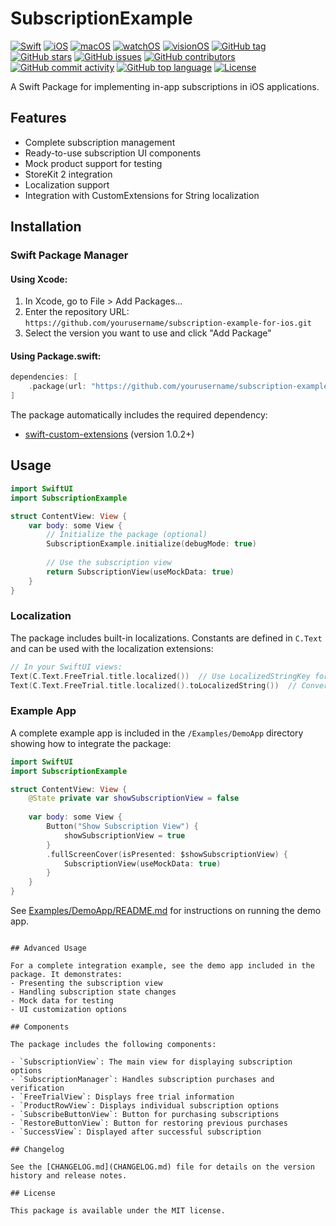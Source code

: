 # SubscriptionExample

[![Swift](https://img.shields.io/badge/Swift-5.9-orange.svg)](https://swift.org)
[![iOS](https://img.shields.io/badge/iOS-16.0%2B-blue.svg)](https://developer.apple.com/ios/)
[![macOS](https://img.shields.io/badge/macOS-13.0%2B-blue.svg)](https://developer.apple.com/macos/)
[![watchOS](https://img.shields.io/badge/watchOS-9.0%2B-blue.svg)](https://developer.apple.com/watchos/)
[![visionOS](https://img.shields.io/badge/visionOS-1.0%2B-blue.svg)](https://developer.apple.com/visionos/)
[![GitHub tag](https://img.shields.io/github/v/tag/yourusername/subscription-example-for-ios)](https://github.com/yourusername/subscription-example-for-ios/tags)
[![GitHub stars](https://img.shields.io/github/stars/yourusername/subscription-example-for-ios)](https://github.com/yourusername/subscription-example-for-ios/stargazers)
[![GitHub issues](https://img.shields.io/github/issues/yourusername/subscription-example-for-ios)](https://github.com/yourusername/subscription-example-for-ios/issues)
[![GitHub contributors](https://img.shields.io/github/contributors/yourusername/subscription-example-for-ios)](https://github.com/yourusername/subscription-example-for-ios/graphs/contributors)
[![GitHub commit activity](https://img.shields.io/github/commit-activity/m/yourusername/subscription-example-for-ios)](https://github.com/yourusername/subscription-example-for-ios/commits/main)
[![GitHub top language](https://img.shields.io/github/languages/top/yourusername/subscription-example-for-ios)](https://github.com/yourusername/subscription-example-for-ios)
[![License](https://img.shields.io/github/license/yourusername/subscription-example-for-ios)](https://github.com/yourusername/subscription-example-for-ios/blob/main/LICENSE)

A Swift Package for implementing in-app subscriptions in iOS applications.

## Features

- Complete subscription management
- Ready-to-use subscription UI components
- Mock product support for testing
- StoreKit 2 integration
- Localization support
- Integration with CustomExtensions for String localization

## Installation

### Swift Package Manager

#### Using Xcode:
1. In Xcode, go to File > Add Packages...
2. Enter the repository URL: `https://github.com/yourusername/subscription-example-for-ios.git`
3. Select the version you want to use and click "Add Package"

#### Using Package.swift:
```swift
dependencies: [
    .package(url: "https://github.com/yourusername/subscription-example-for-ios.git", from: "1.0.0")
]
```

The package automatically includes the required dependency:
- [swift-custom-extensions](https://github.com/nothing-to-add/swift-custom-extensions) (version 1.0.2+)

## Usage

```swift
import SwiftUI
import SubscriptionExample

struct ContentView: View {
    var body: some View {
        // Initialize the package (optional)
        SubscriptionExample.initialize(debugMode: true)
        
        // Use the subscription view
        return SubscriptionView(useMockData: true)
    }
}
```

### Localization

The package includes built-in localizations. Constants are defined in `C.Text` and can be used with the localization extensions:

```swift
// In your SwiftUI views:
Text(C.Text.FreeTrial.title.localized())  // Use LocalizedStringKey for SwiftUI
Text(C.Text.FreeTrial.title.localized().toLocalizedString())  // Convert to String
```

### Example App

A complete example app is included in the `/Examples/DemoApp` directory showing how to integrate the package:

```swift
import SwiftUI
import SubscriptionExample

struct ContentView: View {
    @State private var showSubscriptionView = false
    
    var body: some View {
        Button("Show Subscription View") {
            showSubscriptionView = true
        }
        .fullScreenCover(isPresented: $showSubscriptionView) {
            SubscriptionView(useMockData: true)
        }
    }
}
```

See [Examples/DemoApp/README.md](Examples/DemoApp/README.md) for instructions on running the demo app.
```

## Advanced Usage

For a complete integration example, see the demo app included in the package. It demonstrates:
- Presenting the subscription view
- Handling subscription state changes
- Mock data for testing
- UI customization options

## Components

The package includes the following components:

- `SubscriptionView`: The main view for displaying subscription options
- `SubscriptionManager`: Handles subscription purchases and verification
- `FreeTrialView`: Displays free trial information
- `ProductRowView`: Displays individual subscription options
- `SubscribeButtonView`: Button for purchasing subscriptions
- `RestoreButtonView`: Button for restoring previous purchases
- `SuccessView`: Displayed after successful subscription

## Changelog

See the [CHANGELOG.md](CHANGELOG.md) file for details on the version history and release notes.

## License

This package is available under the MIT license.
